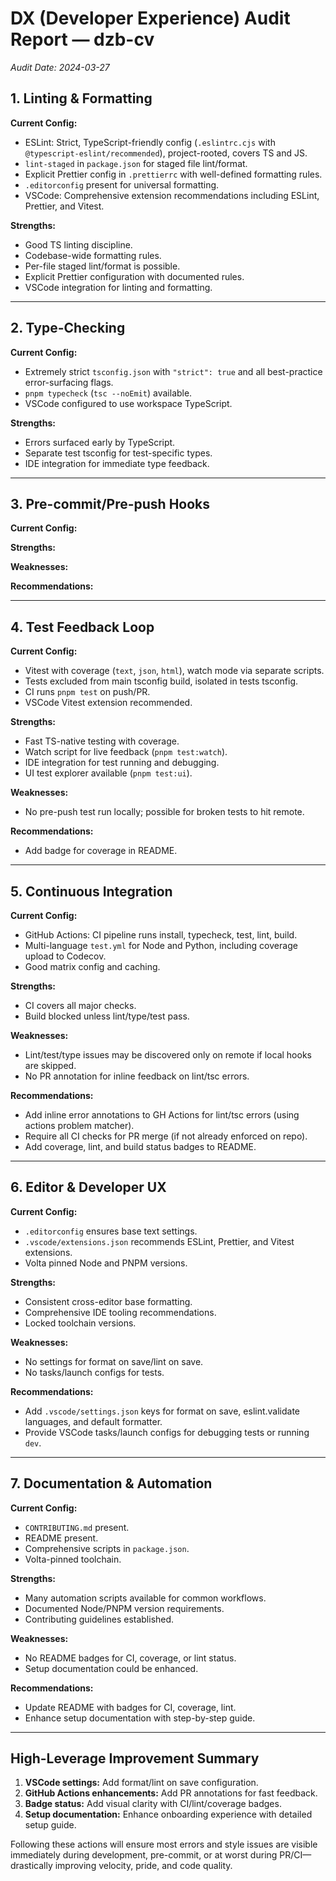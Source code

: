 # DX (Developer Experience) Audit Report — dzb-cv

_Audit Date: 2024-03-27_

## 1. Linting & Formatting

**Current Config:**
- ESLint: Strict, TypeScript-friendly config (`.eslintrc.cjs` with `@typescript-eslint/recommended`), project-rooted, covers TS and JS.
- `lint-staged` in `package.json` for staged file lint/format.
- Explicit Prettier config in `.prettierrc` with well-defined formatting rules.
- `.editorconfig` present for universal formatting.
- VSCode: Comprehensive extension recommendations including ESLint, Prettier, and Vitest.

**Strengths:**
- Good TS linting discipline.
- Codebase-wide formatting rules.
- Per-file staged lint/format is possible.
- Explicit Prettier configuration with documented rules.
- VSCode integration for linting and formatting.

---

## 2. Type-Checking

**Current Config:**
- Extremely strict `tsconfig.json` with `"strict": true` and all best-practice error-surfacing flags.
- `pnpm typecheck` (`tsc --noEmit`) available.
- VSCode configured to use workspace TypeScript.

**Strengths:**
- Errors surfaced early by TypeScript.
- Separate test tsconfig for test-specific types.
- IDE integration for immediate type feedback.


---

## 3. Pre-commit/Pre-push Hooks

**Current Config:**


**Strengths:**

**Weaknesses:**

**Recommendations:**

---

## 4. Test Feedback Loop

**Current Config:**
- Vitest with coverage (`text`, `json`, `html`), watch mode via separate scripts.
- Tests excluded from main tsconfig build, isolated in tests tsconfig.
- CI runs `pnpm test` on push/PR.
- VSCode Vitest extension recommended.

**Strengths:**
- Fast TS-native testing with coverage.
- Watch script for live feedback (`pnpm test:watch`).
- IDE integration for test running and debugging.
- UI test explorer available (`pnpm test:ui`).

**Weaknesses:**
- No pre-push test run locally; possible for broken tests to hit remote.

**Recommendations:**
- Add badge for coverage in README.

---

## 5. Continuous Integration

**Current Config:**
- GitHub Actions: CI pipeline runs install, typecheck, test, lint, build.
- Multi-language `test.yml` for Node and Python, including coverage upload to Codecov.
- Good matrix config and caching.

**Strengths:**
- CI covers all major checks.
- Build blocked unless lint/type/test pass.

**Weaknesses:**
- Lint/test/type issues may be discovered only on remote if local hooks are skipped.
- No PR annotation for inline feedback on lint/tsc errors.

**Recommendations:**
- Add inline error annotations to GH Actions for lint/tsc errors (using actions problem matcher).
- Require all CI checks for PR merge (if not already enforced on repo).
- Add coverage, lint, and build status badges to README.

---

## 6. Editor & Developer UX

**Current Config:**
- `.editorconfig` ensures base text settings.
- `.vscode/extensions.json` recommends ESLint, Prettier, and Vitest extensions.
- Volta pinned Node and PNPM versions.

**Strengths:**
- Consistent cross-editor base formatting.
- Comprehensive IDE tooling recommendations.
- Locked toolchain versions.

**Weaknesses:**
- No settings for format on save/lint on save.
- No tasks/launch configs for tests.

**Recommendations:**
- Add `.vscode/settings.json` keys for format on save, eslint.validate languages, and default formatter.
- Provide VSCode tasks/launch configs for debugging tests or running `dev`.

---

## 7. Documentation & Automation

**Current Config:**
- `CONTRIBUTING.md` present.
- README present.
- Comprehensive scripts in `package.json`.
- Volta-pinned toolchain.

**Strengths:**
- Many automation scripts available for common workflows.
- Documented Node/PNPM version requirements.
- Contributing guidelines established.

**Weaknesses:**
- No README badges for CI, coverage, or lint status.
- Setup documentation could be enhanced.

**Recommendations:**
- Update README with badges for CI, coverage, lint.
- Enhance setup documentation with step-by-step guide.

---

## High-Leverage Improvement Summary

1. **VSCode settings:** Add format/lint on save configuration.
2. **GitHub Actions enhancements:** Add PR annotations for fast feedback.
3. **Badge status:** Add visual clarity with CI/lint/coverage badges.
4. **Setup documentation:** Enhance onboarding experience with detailed setup guide.

Following these actions will ensure most errors and style issues are visible immediately during development, pre-commit, or at worst during PR/CI—drastically improving velocity, pride, and code quality.

